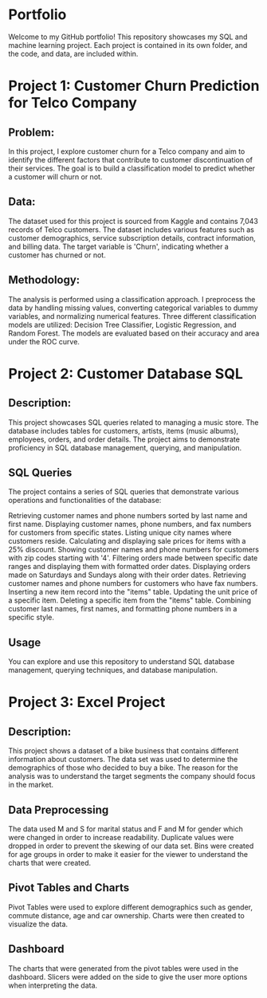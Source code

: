 # Portfolio
Welcome to my GitHub portfolio! This repository showcases my SQL and machine learning project. Each project is contained in its own folder, and the code,  and data, are included within.

# Project 1: Customer Churn Prediction for Telco Company

## Problem:

In this project, I explore customer churn for a Telco company and aim to identify the different factors that contribute to customer discontinuation of their services. The goal is to build a classification model to predict whether a customer will churn or not.

## Data:

The dataset used for this project is sourced from Kaggle and contains 7,043 records of Telco customers. The dataset includes various features such as customer demographics, service subscription details, contract information, and billing data. The target variable is 'Churn', indicating whether a customer has churned or not.

## Methodology:

The analysis is performed using a classification approach. I preprocess the data by handling missing values, converting categorical variables to dummy variables, and normalizing numerical features. Three different classification models are utilized: Decision Tree Classifier, Logistic Regression, and Random Forest. The models are evaluated based on their accuracy and area under the ROC curve.
# Project 2: Customer Database SQL

## Description:

This project showcases SQL queries related to managing a music store. The database includes tables for customers, artists, items (music albums), employees, orders, and order details. The project aims to demonstrate proficiency in SQL database management, querying, and manipulation.

## SQL Queries

The project contains a series of SQL queries that demonstrate various operations and functionalities of the database:

Retrieving customer names and phone numbers sorted by last name and first name.
Displaying customer names, phone numbers, and fax numbers for customers from specific states.
Listing unique city names where customers reside.
Calculating and displaying sale prices for items with a 25% discount.
Showing customer names and phone numbers for customers with zip codes starting with '4'.
Filtering orders made between specific date ranges and displaying them with formatted order dates.
Displaying orders made on Saturdays and Sundays along with their order dates.
Retrieving customer names and phone numbers for customers who have fax numbers.
Inserting a new item record into the "items" table.
Updating the unit price of a specific item.
Deleting a specific item from the "items" table.
Combining customer last names, first names, and formatting phone numbers in a specific style.

## Usage
You can explore and use this repository to understand SQL database management, querying techniques, and database manipulation. 

# Project 3: Excel Project

## Description: 

This project shows a dataset of a bike business that contains different information about customers. The data set was used to determine the demographics of those who decided to buy a bike. The reason for the analysis was to understand the target segments the company should focus in the market.

## Data Preprocessing

The data used M and S for marital status and F and M for gender which were changed in order to increase readability. Duplicate values were dropped in order to prevent the skewing of our data set. Bins were created for age groups in order to make it easier for the viewer to understand the charts that were created.

## Pivot Tables and Charts

Pivot Tables were used to explore different demographics such as gender, commute distance, age and car ownership. Charts were then created to visualize the data.

## Dashboard

The charts that were generated from the pivot tables were used in the dashboard. Slicers were added on the side to give the user more options when interpreting the data.

